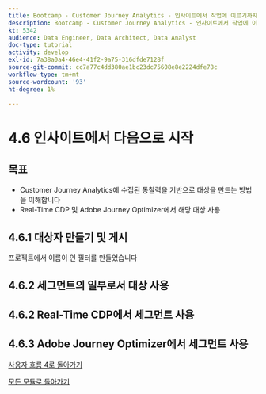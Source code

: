 ```yaml
---
title: Bootcamp - Customer Journey Analytics - 인사이트에서 작업에 이르기까지
description: Bootcamp - Customer Journey Analytics - 인사이트에서 작업에 이르기까지
kt: 5342
audience: Data Engineer, Data Architect, Data Analyst
doc-type: tutorial
activity: develop
exl-id: 7a38a0a4-46e4-41f2-9a75-316dfde7128f
source-git-commit: cc7a77c4dd380ae1bc23dc75608e8e2224dfe78c
workflow-type: tm+mt
source-wordcount: '93'
ht-degree: 1%

---
```


# 4.6 인사이트에서 다음으로 시작

## 목표

- Customer Journey Analytics에 수집된 통찰력을 기반으로 대상을 만드는 방법을 이해합니다
- Real-Time CDP 및 Adobe Journey Optimizer에서 해당 대상 사용

## 4.6.1 대상자 만들기 및 게시

프로젝트에서 이름이 인 필터를 만들었습니다

## 4.6.2 세그먼트의 일부로서 대상 사용


## 4.6.2 Real-Time CDP에서 세그먼트 사용

## 4.6.3 Adobe Journey Optimizer에서 세그먼트 사용

[사용자 흐름 4로 돌아가기](./uc4.md)

[모든 모듈로 돌아가기](./../../overview.md)
